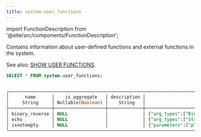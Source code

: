 ```yaml
---
title: system.user_functions
---
```


import FunctionDescription from '@site/src/components/FunctionDescription';

<FunctionDescription description="Introduced or updated: v1.2.315"/>

Contains information about user-defined functions and external functions in the system.

See also: [SHOW USER FUNCTIONS](../../10-sql-commands/50-administration-cmds/show-user-functions.md).

```sql
SELECT * FROM system.user_functions;


┌─────────────────────────────────────────────────────────────────────────────────────────────────────────────────────────────────────────────────────────────────────────────────────────────────────────────────────────────────────┐
│      name      │    is_aggregate   │ description │                         arguments                         │ language │                                                 definition                                                │
│     String     │ Nullable(Boolean) │    String   │                          Variant                          │  String  │                                                   String                                                  │
├────────────────┼───────────────────┼─────────────┼───────────────────────────────────────────────────────────┼──────────┼───────────────────────────────────────────────────────────────────────────────────────────────────────────┤
│ binary_reverse │ NULL              │             │ {"arg_types":["Binary NULL"],"return_type":"Binary NULL"} │ python   │  (Binary NULL) RETURNS Binary NULL LANGUAGE python HANDLER = binary_reverse ADDRESS = http://0.0.0.0:8815 │
│ echo           │ NULL              │             │ {"arg_types":["String NULL"],"return_type":"String NULL"} │ python   │  (String NULL) RETURNS String NULL LANGUAGE python HANDLER = echo ADDRESS = http://0.0.0.0:8815           │
│ isnotempty     │ NULL              │             │ {"parameters":["p"]}                                      │ SQL      │  (p) -> (NOT is_null(p))                                                                                  │
└─────────────────────────────────────────────────────────────────────────────────────────────────────────────────────────────────────────────────────────────────────────────────────────────────────────────────────────────────────┘
```